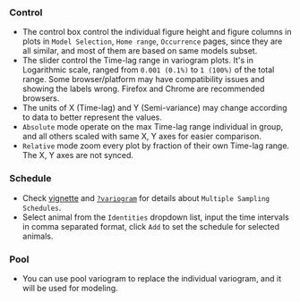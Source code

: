 ### Control
- The control box control the individual figure height and figure columns in plots in `Model Selection`, `Home range`, `Occurrence` pages, since they are all similar, and most of them are based on same models subset.
- The slider control the Time-lag range in variogram plots. It's in Logarithmic scale, ranged from `0.001 (0.1%)` to `1 (100%)` of the total range. Some browser/platform may have compatibility issues and showing the labels wrong. Firefox and Chrome are recommended browsers.
- The units of X (Time-lag) and Y (Semi-variance) may change according to data to better represent the values.
- `Absolute` mode operate on the max Time-lag range individual in group, and all others scaled with same X, Y axes for easier comparison.
- `Relative` mode zoom every plot by fraction of their own Time-lag range. The X, Y axes are not synced.

### Schedule
- Check [vignette](https://ctmm-initiative.github.io/ctmm/articles/variogram.html#irregular-sampling-schedules) and [`?variogram`](https://ctmm-initiative.github.io/ctmm/reference/variogram.html) for details about `Multiple Sampling Schedules`.
- Select animal from the `Identities` dropdown list, input the time intervals in comma separated format, click `Add` to set the schedule for selected animals.

### Pool
- You can use pool variogram to replace the individual variogram, and it will be used for modeling.

